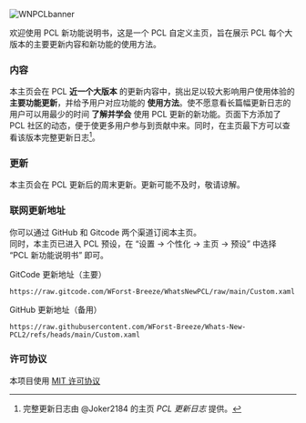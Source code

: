 ![WNPCLbanner](https://github.com/user-attachments/assets/6aacefe1-ac60-4467-adc1-f1d9f57a137d)

欢迎使用 PCL 新功能说明书，这是一个 PCL 自定义主页，旨在展示 PCL 每个大版本的主要更新内容和新功能的使用方法。

### 内容
本主页会在 PCL **近一个大版本** 的更新内容中，挑出足以较大影响用户使用体验的 **主要功能更新**，并给予用户对应功能的 **使用方法**。使不愿意看长篇幅更新日志的用户可以用最少的时间 **了解并学会** 使用 PCL 更新的新功能。页面下方添加了 PCL 社区的动态，便于使更多用户参与到贡献中来。同时，在主页最下方可以查看该版本完整更新日志[^1]。

### 更新
本主页会在 PCL 更新后的周末更新。更新可能不及时，敬请谅解。

### 联网更新地址
你可以通过 GitHub 和 Gitcode 两个渠道订阅本主页。  
同时，本主页已进入 PCL 预设，在 “设置 → 个性化 → 主页 → 预设” 中选择 “PCL 新功能说明书” 即可。

GitCode 更新地址（主要）
```
https://raw.gitcode.com/WForst-Breeze/WhatsNewPCL/raw/main/Custom.xaml
```
GitHub 更新地址（备用）
```
https://raw.githubusercontent.com/WForst-Breeze/Whats-New-PCL2/refs/heads/main/Custom.xaml
```

### 许可协议
本项目使用 [MIT 许可协议](LICENSE)

[^1]: 完整更新日志由 @Joker2184 的主页 *PCL 更新日志* 提供。
